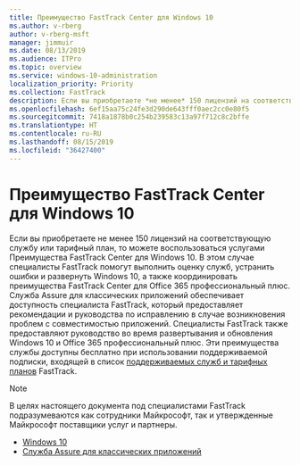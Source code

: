 ```yaml
---
title: Преимущество FastTrack Center для Windows 10
ms.author: v-rberg
author: v-rberg-msft
manager: jimmuir
ms.date: 08/13/2019
ms.audience: ITPro
ms.topic: overview
ms.service: windows-10-administration
localization_priority: Priority
ms.collection: FastTrack
description: Если вы приобретаете *не менее* 150 лицензий на соответствующую службу или тарифный план, то можете воспользоваться услугами Преимущество FastTrack Center для Windows 10.
ms.openlocfilehash: 6ef15aa75c24fe3d290de643fff0aec2cc0e80f5
ms.sourcegitcommit: 7418a1878b0c254b239583c13a97f712c8c2bffe
ms.translationtype: HT
ms.contentlocale: ru-RU
ms.lasthandoff: 08/15/2019
ms.locfileid: "36427400"
---
```

# <a name="fasttrack-center-benefit-for-windows-10"></a>Преимущество FastTrack Center для Windows 10

Если вы приобретаете не менее 150 лицензий на соответствующую службу или тарифный план, то можете воспользоваться услугами Преимущества FastTrack Center для Windows 10. В этом случае специалисты FastTrack помогут выполнить оценку служб, устранить ошибки и развернуть Windows 10, а также координировать преимущества FastTrack Center для Office 365 профессиональный плюс. Служба Assure для классических приложений обеспечивает доступность специалиста FastTrack, который предоставляет рекомендации и руководства по исправлению в случае возникновения проблем с совместимостью приложений.  Специалисты FastTrack также предоставляют руководство во время развертывания и обновления Windows 10 и Office 365 профессиональный плюс. Эти преимущества службы доступны бесплатно при использовании поддерживаемой подписки, входящей в список [поддерживаемых служб и тарифных планов](M365-eligible-services-and-plans.md) FastTrack.
  
> [!NOTE]
> В целях настоящего документа под специалистами FastTrack подразумеваются как сотрудники Майкрософт, так и утвержденные Майкрософт поставщики услуг и партнеры. 
    
- [Windows 10](Win-10-windows-10.md)
- [Служба Assure для классических приложений](Win-10-desktop-app-assure.md)
  

  

 